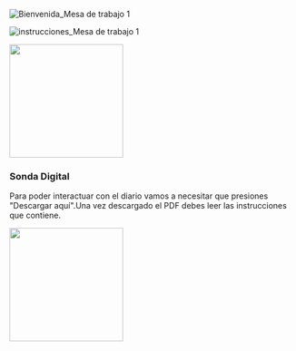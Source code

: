 ![Bienvenida_Mesa de trabajo 1](https://user-images.githubusercontent.com/81307858/113773116-91119500-96f3-11eb-815b-2f6d684f63cd.jpg)

![instrucciones_Mesa de trabajo 1](https://user-images.githubusercontent.com/81307858/113774138-e39f8100-96f4-11eb-8816-8bdb878eff88.jpg)




[<img align="center" width="200px" src="https://user-images.githubusercontent.com/81307858/113522671-8b3f7680-9570-11eb-828e-43dc2baac9ef.png" />][Website]

[Website]: https://scs4hwkacnb.typeform.com/to/SDqPkxpG



### Sonda Digital

Para poder interactuar con el diario vamos a necesitar que presiones "Descargar aquí".Una vez descargado el PDF debes leer las instrucciones que contiene.

[<img align="center" width="200px" src="https://user-images.githubusercontent.com/81307858/113522634-43205400-9570-11eb-9368-ca2792c873ed.png" />][Descargar]

[Descargar]: https://github.com/Michellemcisaac/Diseno-para-la-escritura/files/6255435/Sonda.interactiva.3.1.pdf


